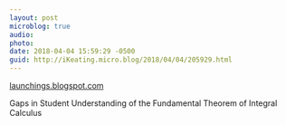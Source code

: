 ```yaml
---
layout: post
microblog: true
audio: 
photo: 
date: 2018-04-04 15:59:29 -0500
guid: http://iKeating.micro.blog/2018/04/04/205929.html
---
```

 [launchings.blogspot.com](https://launchings.blogspot.com/2018/04/gaps-in-student-understanding-of.html)

Gaps in Student Understanding of the Fundamental Theorem of Integral Calculus
